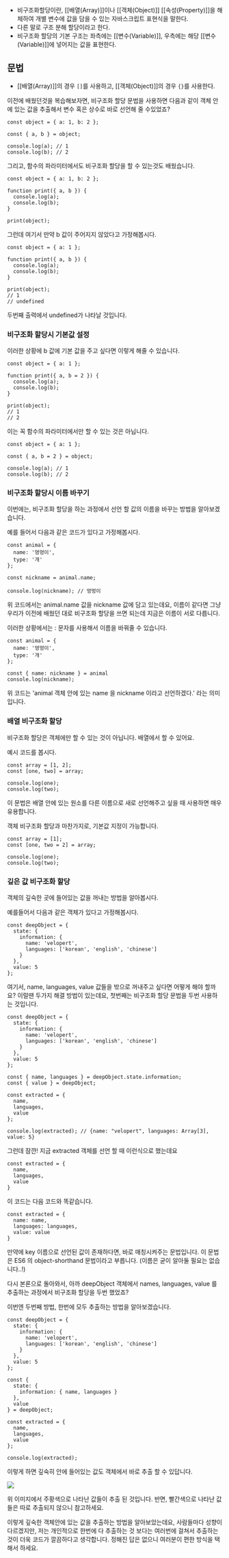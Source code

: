 - 비구조화할당이란, [[배열(Array)]]이나 [[객체(Object)]] [[속성(Property)]]을 해체하여 개별 변수에 값을 담을 수 있는 자바스크립트 표현식을 말한다.
- 다른 말로 구조 분해 할당이라고 한다.
- 비구조화 할당의 기본 구조는 좌측에는 [[변수(Variable)]], 우측에는 해당 [[변수(Variable)]]에 넣어지는 값을 표현한다. 

## 문법

- [[배열(Array)]]의 경우 `[]`를 사용하고, [[객체(Object)]]의 경우 `{}`를 사용한다.


이전에 배웠던것을 복습해보자면, 비구조화 할당 문법을 사용하면 다음과 같이 객체 안에 있는 값을 추출해서 변수 혹은 상수로 바로 선언해 줄 수있었죠?

```
const object = { a: 1, b: 2 };

const { a, b } = object;

console.log(a); // 1
console.log(b); // 2
```

그리고, 함수의 파라미터에서도 비구조화 할당을 할 수 있는것도 배웠습니다.

```
const object = { a: 1, b: 2 };

function print({ a, b }) {
  console.log(a);
  console.log(b);
}

print(object);
```

그런데 여기서 만약 b 값이 주어지지 않았다고 가정해봅시다.

```
const object = { a: 1 };

function print({ a, b }) {
  console.log(a);
  console.log(b);
}

print(object);
// 1
// undefined
```

두번째 출력에서 undefined가 나타날 것입니다.

### 비구조화 할당시 기본값 설정

이러한 상황에 b 값에 기본 값을 주고 싶다면 이렇게 해줄 수 있습니다.

```
const object = { a: 1 };

function print({ a, b = 2 }) {
  console.log(a);
  console.log(b);
}

print(object);
// 1
// 2
```

이는 꼭 함수의 파라미터에서만 할 수 있는 것은 아닙니다.

```
const object = { a: 1 };

const { a, b = 2 } = object;

console.log(a); // 1
console.log(b); // 2
```

### 비구조화 할당시 이름 바꾸기

이번에는, 비구조화 할당을 하는 과정에서 선언 할 값의 이름을 바꾸는 방법을 알아보겠습니다.

예를 들어서 다음과 같은 코드가 있다고 가정해봅시다.

```
const animal = {
  name: '멍멍이',
  type: '개'
};

const nickname = animal.name;

console.log(nickname); // 멍멍이
```

위 코드에서는 animal.name 값을 nickname 값에 담고 있는데요, 이름이 같다면 그냥 우리가 이전에 배웠던 대로 비구조화 할당을 쓰면 되는데 지금은 이름이 서로 다릅니다.

이러한 상황에서는 : 문자를 사용해서 이름을 바꿔줄 수 있습니다.

```
const animal = {
  name: '멍멍이',
  type: '개'
};

const { name: nickname } = animal
console.log(nickname);
```

위 코드는 'animal 객체 안에 있는 name 을 nickname 이라고 선언하겠다.' 라는 의미입니다.

### 배열 비구조화 할당

비구조화 할당은 객체에만 할 수 있는 것이 아닙니다. 배열에서 할 수 있어요.

예시 코드를 봅시다.

```
const array = [1, 2];
const [one, two] = array;

console.log(one);
console.log(two);
```

이 문법은 배열 안에 있는 원소를 다른 이름으로 새로 선언해주고 싶을 때 사용하면 매우 유용합니다.

객체 비구조화 할당과 마찬가지로, 기본값 지정이 가능합니다.

```
const array = [1];
const [one, two = 2] = array;

console.log(one);
console.log(two);
```

### 깊은 값 비구조화 할당

객체의 깊숙한 곳에 들어있는 값을 꺼내는 방법을 알아봅시다.

예를들어서 다음과 같은 객체가 있다고 가정해봅시다.

```
const deepObject = {
  state: {
    information: {
      name: 'velopert',
      languages: ['korean', 'english', 'chinese']
    }
  },
  value: 5
};
```

여기서, name, languages, value 값들을 밖으로 꺼내주고 싶다면 어떻게 해야 할까요? 이럴땐 두가지 해결 방법이 있는데요, 첫번째는 비구조화 할당 문법을 두번 사용하는 것입니다.

```
const deepObject = {
  state: {
    information: {
      name: 'velopert',
      languages: ['korean', 'english', 'chinese']
    }
  },
  value: 5
};

const { name, languages } = deepObject.state.information;
const { value } = deepObject;

const extracted = {
  name,
  languages,
  value
};

console.log(extracted); // {name: "velopert", languages: Array[3], value: 5}
```

그런데 잠깐! 지금 extracted 객체를 선언 할 때 이런식으로 했는데요

```
const extracted = {
  name,
  languages,
  value
}
```

이 코드는 다음 코드와 똑같습니다.

```
const extracted = {
  name: name,
  languages: languages,
  value: value
}
```

만약에 key 이름으로 선언된 값이 존재하다면, 바로 매칭시켜주는 문법입니다. 이 문법은 ES6 의 object-shorthand 문법이라고 부릅니다. (이름은 굳이 알아둘 필요는 없습니다..!)

다시 본론으로 돌아와서, 아까 deepObject 객체에서 names, languages, value 를 추출하는 과정에서 비구조화 할당을 두번 했었죠?

이번엔 두번째 방법, 한번에 모두 추출하는 방법을 알아보겠습니다.

```
const deepObject = {
  state: {
    information: {
      name: 'velopert',
      languages: ['korean', 'english', 'chinese']
    }
  },
  value: 5
};

const {
  state: {
    information: { name, languages }
  },
  value
} = deepObject;

const extracted = {
  name,
  languages,
  value
};

console.log(extracted);
```

이렇게 하면 깊숙히 안에 들어있는 값도 객체에서 바로 추출 할 수 있답니다.

![](https://i.imgur.com/npMktDb.png)

위 이미지에서 주황색으로 나타난 값들이 추출 된 것입니다. 반면, 빨간색으로 나타난 값들은 따로 추출되지 않으니 참고하세요.

이렇게 깊숙한 객체안에 있는 값을 추출하는 방법을 알아보았는데요, 사람들마다 성향이 다르겠지만, 저는 개인적으로 한번에 다 추출하는 것 보다는 여러번에 걸쳐서 추출하는 것이 더욱 코드가 깔끔하다고 생각합니다. 정해진 답은 없으니 여러분이 편한 방식을 택해서 하세요.

